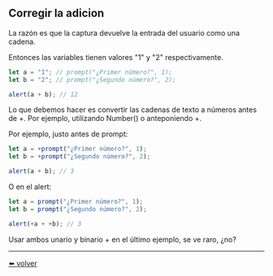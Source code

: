 ## Corregir la adicion

La razón es que la captura devuelve la entrada del usuario como una cadena.

Entonces las variables tienen valores "1" y "2" respectivamente.

````js
let a = "1"; // prompt("¿Primer número?", 1);
let b = "2"; // prompt("¿Segundo número?", 2);

alert(a + b); // 12
````

Lo que debemos hacer es convertir las cadenas de texto a números antes de +. Por ejemplo, utilizando Number() o anteponiendo +.

Por ejemplo, justo antes de prompt:

````js
let a = +prompt("¿Primer número?", 1);
let b = +prompt("¿Segundo número?", 2);

alert(a + b); // 3
````

O en el alert:

````js
let a = prompt("¿Primer número?", 1);
let b = prompt("¿Segundo número?", 2);

alert(+a + +b); // 3
````

Usar ambos unario y binario + en el último ejemplo, se ve raro, ¿no?

---
[⬅️ volver](https://github.com/VictorHugoAguilar/javascript-interview-questions-explained/tree/main/theory/first-steps/08_operators)
